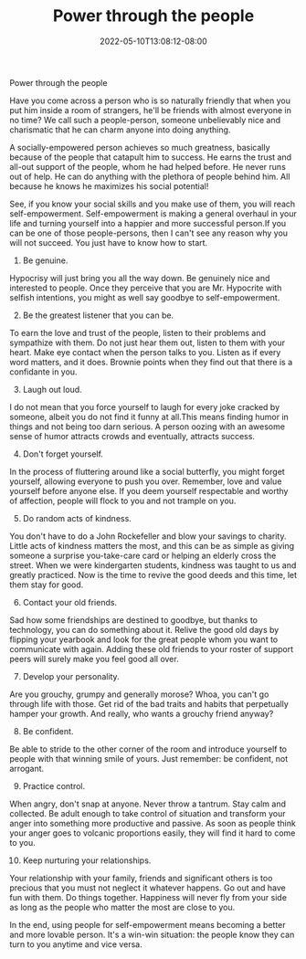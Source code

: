 ﻿---
title: "Power through the people"
date: 2022-05-10T13:08:12-08:00
description: "40-ARTICLES Tips for Web Success"
featured_image: "/images/40-ARTICLES.jpg"
tags: ["40 ARTICLES"]
---

Power through the people

Have you come across a person who is so naturally friendly that when you put him inside a room of strangers, he'll be friends with almost everyone in no time? We call such a people-person, someone unbelievably nice and charismatic that he can charm anyone into doing anything. 

A socially-empowered person achieves so much greatness, basically because of the people that catapult him to success. He earns the trust and all-out support of the people, whom he had helped before. He never runs out of help. He can do anything with the plethora of people behind him. All because he knows he maximizes his social potential!

See, if you know your social skills and you make use of them, you will reach self-empowerment. Self-empowerment is making a general overhaul in your life and turning yourself into a happier and more successful person.If you can be one of those people-persons, then I can't see any reason why you will not succeed. You just have to know how to start.

1. Be genuine.

Hypocrisy will just bring you all the way down. Be genuinely nice and interested to people. Once they perceive that you are Mr. Hypocrite with selfish intentions, you might as well say goodbye to self-empowerment. 

2. Be the greatest listener that you can be.

To earn the love and trust of the people, listen to their problems and sympathize with them. Do not just hear them out, listen to them with your heart. Make eye contact when the person talks to you. Listen as if every word matters, and it does. Brownie points when they find out that there is a confidante in you.

3. Laugh out loud.

I do not mean that you force yourself to laugh for every joke cracked by someone, albeit you do not find it funny at all.This means finding humor in things and not being too darn serious. A person oozing with an awesome sense of humor attracts crowds and eventually, attracts success.

4. Don't forget yourself.

In the process of fluttering around like a social butterfly, you might forget yourself, allowing everyone to push you over. Remember, love and value yourself before anyone else. If you deem yourself respectable and worthy of affection, people will flock to you and not trample on you.

5. Do random acts of kindness.

You don't have to do a John Rockefeller and blow your savings to charity. Little acts of kindness matters the most, and this can be as simple as giving someone a surprise you-take-care card or helping an elderly cross the street. When we were kindergarten students, kindness was taught to us and greatly practiced. Now is the time to revive the good deeds and this time, let them stay for good.

6. Contact your old friends.

Sad how some friendships are destined to goodbye, but thanks to technology, you can do something about it. Relive the good old days by flipping your yearbook and look for the great people whom you want to communicate with again. Adding these old friends to your roster of support peers will surely make you feel good all over. 

7. Develop your personality.

Are you grouchy, grumpy and generally morose? Whoa, you can't go through life with those. Get rid of the bad traits and habits that perpetually hamper your growth. And really, who wants a grouchy friend anyway? 

8. Be confident.

Be able to stride to the other corner of the room and introduce yourself to people with that winning smile of yours. Just remember: be confident, not arrogant.

9. Practice control.

When angry, don't snap at anyone. Never throw a tantrum. Stay calm and collected. Be adult enough to take control of situation and transform your anger into something more productive and passive. As soon as people think your anger goes to volcanic proportions easily, they will find it hard to come to you.

10. Keep nurturing your relationships.

Your relationship with your family, friends and significant others is too precious that you must not neglect it whatever happens. Go out and have fun with them. Do things together. Happiness will never fly from your side as long as the people who matter the most are close to you.

In the end, using people for self-empowerment means becoming a better and more lovable person. It's a win-win situation: the people know they can turn to you anytime and vice versa.

